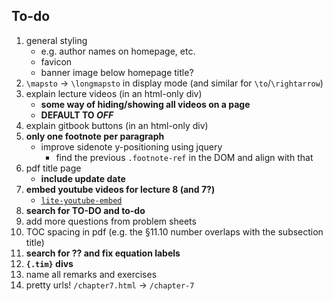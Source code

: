 ## To-do

1. general styling
    + e.g. author names on homepage, etc.
    + favicon
    + banner image below homepage title?
1. `\mapsto` -> `\longmapsto` in display mode (and similar for `\to`/`\rightarrow`)
1. explain lecture videos (in an html-only div)
    + **some way of hiding/showing all videos on a page**
    + **DEFAULT TO *OFF***
1. explain gitbook buttons (in an html-only div)
1. **only one footnote per paragraph**
    + improve sidenote y-positioning using jquery
        - find the previous `.footnote-ref` in the DOM and align with that
1. pdf title page
    + **include update date**
1. **embed youtube videos for lecture 8 (and 7?)**
    + [`lite-youtube-embed`](https://github.com/paulirish/lite-youtube-embed)
1. **search for TO-DO and to-do**
1. add more questions from problem sheets
1. TOC spacing in pdf (e.g. the §11.10 number overlaps with the subsection title)
1. **search for ?? and fix equation labels**
2. **`{.tim}` divs**
3. name all remarks and exercises
4. pretty urls! `/chapter7.html` -> `/chapter-7`
